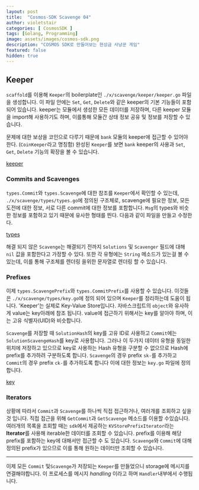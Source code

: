 ```yaml
---
layout: post
title:  "Cosmos-SDK Scavenge 04"
author: violetstair
categories: [ CosmosSDK ]
tags: [Golang, Programming]
image: assets/images/cosmos-sdk.png
description: "COSMOS SDK로 만들어보는 현상금 사냥꾼 게임"
featured: false
hidden: true
---
```


## Keeper

`scaffold`를 이용해 `Keeper`의 boilerplate인 `./x/scavenge/keeper/keeper.go` 파일을 생성합니다.
이 파일 안에는 `Set`, `Get`, `Delete`와 같은 keeper의 기본 기능들이 포함되어 있습니다.
keeper는 모듈에서 생성한 모든 데이터를 저장하며, 다른 keeper 모듈을 import해 사용하기도 하며, 이를통해 모듈간 상태 정보 공유 및 정보를 저장할 수 있습니다.

문제에 대한 보상을 코인으로 다루기 때문에 `bank` 모듈의 keeper에 접근할 수 있어야 한다. (`CoinKeeper`라고 명칭함)
완성된 `Keeper`를 보면 `bank` keeper의 사용과 `Set`, `Get`, `Delete` 기능의 확장을 볼 수 있습니다.

[keeper](https://github.com/cosmos/sdk-tutorials/tree/master/scavenge/x/scavenge/keeper/keeper.go)

### Commits and Scavenges

`types.Commit`와 `types.Scavenge`에 대한 참조를 `Keeper`에서 확인할 수 있는데, `./x/scavenge/types/types.go`에 정의된 구조체로, scavenge에 필요한 정보, 모든 도전에 대한 정보, 서로 다른 commit에 대한 정보를 포함합니다.
`Msg`의 types와 비슷한 정보를 포함하고 있기 때문에 유사한 형태를 띈다.
다음과 같이 파일을 만들고 수정한다.

[types](https://github.com/cosmos/sdk-tutorials/tree/master/scavenge/x/scavenge/types/types.go)

해결 되지 않은 `Scavenge`는 해결되기 전까지 `Solutions` 및 `Scavenger` 필드에 대해 `nil` 값을 포함한다고 가정할 수 있다.
또한 각 유형에는 `String` 메소드가 있는걸 볼 수 있는데, 이를 통해 구조체를 렌더링 을위한 문자열로 렌더링 할 수 있습니다.

### Prefixes

이제 `types.ScavengePrefix`와 `types.CommitPrefix`를 사용할 수 있습니다.
이것들은 `./x/scavenge/types/key.go`에 정의 되어 있으며 `Keeper`를 정리하는데 도움이 됩니다.
'Keeper'는 실제로 Key-Value Store입니다.
자바스크립트의 `object`와 유사하게 value는 key아래에 참조 됩니다.
value에 접근하기 위해서는 key를 알아야 하며, 이는 고유 식별자(UID)와 비슷합니다.

`Scavenge`를 저장할 때 `SolutionHash`의 key를 고유 ID로 사용하고 `Commit`에는 `SolutionScavengeHash`를 key로 사용합니다.
그러나 이 두가지 데이터 유형을 동일한 위치에 저장하고 있으므로 key로 사용하는 Hash 유형을 구분할 수 없으므로 Hash에 prefix를 추가하려 구분하도록 합니다.
`Scavenge`의 경우 prefix `sk-`를 추가하고 `Commit`의 경우 prefix `ck-`를 추가하도록 합니다
이에 대한 정보는 `key.go` 파일에 정의 합니다.

[key](https://github.com/cosmos/sdk-tutorials/tree/master/scavenge/x/scavenge/types/key.go)

### Iterators

상황에 따라서 `Commit`과 `Scavenge`를 하나씩 직접 접근하거나, 여러개를 조회하고 싶을 것 입니다.
직접 접근을 위해 `GetCommit`과 `GetScavenge` 메소드를 이용할 수있습니다.
여러개의 목록을 조회할 때는 `sdk`에서 제공하는 `KVStorePrefixIterator`라는 **Iterator**를 사용해 iterable한 데이터를 조회할 수 있습니다.
prefix를 이용해 해당 prefix를 포함하는 key에 대해서만 접근할 수 도 있습니다.
`Scavenge`와 `Commit`에 대해 정의된 prefix가 있으므로 이를 통해 원하는 데이터만 조회할 수 있습니다.

---

이제 모든 `Commit` 및`Scavenge`가 저장되는 `Keeper`를 만들었으니 storage에 메시지를 연결해야합니다.
이 프로세스를 메시지 _handling_ 이라고 하며 `Handler`내부에서 수행됩니다.
